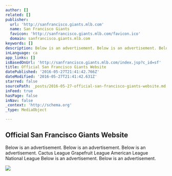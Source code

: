 ```yaml
---
author: []
related: []
publisher:
  url: 'http://sanfrancisco.giants.mlb.com'
  name: San Francisco Giants
  favicon: 'http://sanfrancisco.giants.mlb.com/favicon.ico'
  domain: sanfrancisco.giants.mlb.com
keywords: []
description: Below is an advertisement. Below is an advertisement. Below is an advertisement. Cactus League Grapefruit League American League National League Below is an advertisement. Below is an advertisement.
inLanguage: ca
app_links: []
isBasedOnUrl: 'http://sanfrancisco.giants.mlb.com/index.jsp?c_id=sf'
title: Official San Francisco Giants Website
datePublished: '2016-05-27T21:41:42.766Z'
dateModified: '2016-05-27T21:41:42.631Z'
starred: false
sourcePath: _posts/2016-05-27-official-san-francisco-giants-website.md
inFeed: true
hasPage: false
inNav: false
_context: 'http://schema.org'
_type: MediaObject

---
```

<article style=""><h1>Official San Francisco Giants Website</h1><p>Below is an advertisement. Below is an advertisement. Below is an advertisement. Cactus League Grapefruit League American League National League Below is an advertisement. Below is an advertisement.</p><img src="http://sanfrancisco.giants.mlb.com/mlb/images/team_logos/social_media/og_1200x630_image/sf_1200x630.jpg" /></article>